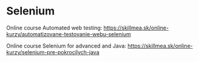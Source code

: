 # Selenium
Online course Automated web testing:
https://skillmea.sk/online-kurzy/automatizovane-testovanie-webu-selenium

Online course Selenium for advanced and Java:
https://skillmea.sk/online-kurzy/selenium-pre-pokrocilych-java
